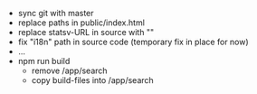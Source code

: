 - sync git with master 
- replace paths in public/index.html
- replace statsv-URL in source with ""
- fix "i18n" path in source code (temporary fix in place for now)
- ...
- npm run build
  - remove /app/search
  - copy build-files into /app/search

